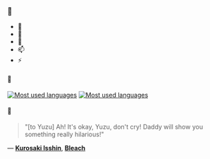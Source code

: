 ### 👋

- 🔭
- 🌱
- 💬
- 📫
- ⚡

#### 🧏

[![Most used languages](https://github-readme-stats-aynah.vercel.app/api/top-langs/?username=aynh&theme=solarized-dark&langs_count=6&layout=compact&hide_title=true)](https://github.com/anuraghazra/github-readme-stats#gh-dark-mode-only)
[![Most used languages](https://github-readme-stats-aynah.vercel.app/api/top-langs/?username=aynh&theme=solarized-light&langs_count=6&layout=compact&hide_title=true)](https://github.com/anuraghazra/github-readme-stats#gh-light-mode-only)

#### 💬

> "[to Yuzu] Ah! It's okay, Yuzu, don't cry! Daddy will show you something really hilarious!"

&mdash; [**Kurosaki Isshin**](https://myanimelist.net/character.php?q=Kurosaki%20Isshin&cat=character), [**Bleach**](https://myanimelist.net/search/all?q=Bleach&cat=all)
